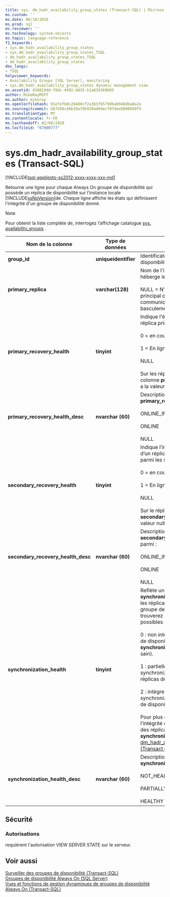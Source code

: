 ```yaml
---
title: sys. dm_hadr_availability_group_states (Transact-SQL) | Microsoft Docs
ms.custom: ''
ms.date: 06/10/2016
ms.prod: sql
ms.reviewer: ''
ms.technology: system-objects
ms.topic: language-reference
f1_keywords:
- sys.dm_hadr_availability_group_states
- sys.dm_hadr_availability_group_states_TSQL
- dm_hadr_availability_group_states_TSQL
- dm_hadr_availability_group_states
dev_langs:
- TSQL
helpviewer_keywords:
- Availability Groups [SQL Server], monitoring
- sys.dm_hadr_availability_group_states dynamic management view
ms.assetid: d18019dd-f8dc-4492-b035-b1a639369b65
author: MikeRayMSFT
ms.author: mikeray
ms.openlocfilehash: 91efefbdc28480cf2a3b3fb579dba0946dba8a2e
ms.sourcegitcommit: b87d36c46b39af8b929ad94ec707dee8800950f5
ms.translationtype: MT
ms.contentlocale: fr-FR
ms.lasthandoff: 02/08/2020
ms.locfileid: "67900777"
---
```

# <a name="sysdm_hadr_availability_group_states-transact-sql"></a>sys.dm_hadr_availability_group_states (Transact-SQL)
[!INCLUDE[tsql-appliesto-ss2012-xxxx-xxxx-xxx-md](../../includes/tsql-appliesto-ss2012-xxxx-xxxx-xxx-md.md)]

  Retourne une ligne pour chaque Always On groupe de disponibilité qui possède un réplica de disponibilité sur l’instance locale [!INCLUDE[ssNoVersion](../../includes/ssnoversion-md.md)]de. Chaque ligne affiche les états qui définissent l'intégrité d'un groupe de disponibilité donné.  
  
> [!NOTE]  
>  Pour obtenir la liste complète de, interrogez l’affichage catalogue [sys. availability_groups](../../relational-databases/system-catalog-views/sys-availability-groups-transact-sql.md) .  
  
|Nom de la colonne|Type de données|Description|  
|-----------------|---------------|-----------------|  
|**group_id**|**uniqueidentifier**|Identificateur unique du groupe de disponibilité.|  
|**primary_replica**|**varchar(128)**|Nom de l'instance de serveur qui héberge le réplica principal actuel.<br /><br /> NULL = N'est pas le réplica principal ou impossible de communiquer avec le cluster de basculement WSFC.|  
|**primary_recovery_health**|**tinyint**|Indique l'état de récupération du réplica principal, un des suivants :<br /><br /> 0 = en cours<br /><br /> 1 = En ligne<br /><br /> NULL<br /><br /> Sur les réplicas secondaires, la colonne **primary_recovery_health** a la valeur null.|  
|**primary_recovery_health_desc**|**nvarchar (60)**|Description de **primary_replica_health**, parmi :<br /><br /> ONLINE_IN_PROGRESS<br /><br /> ONLINE<br /><br /> NULL|  
|**secondary_recovery_health**|**tinyint**|Indique l’intégrité de récupération d’un réplica de réplica secondaire, parmi les suivants :<br /><br /> 0 = en cours<br /><br /> 1 = En ligne<br /><br /> NULL<br /><br /> Sur le réplica principal, la colonne **secondary_recovery_health** a la valeur null.|  
|**secondary_recovery_health_desc**|**nvarchar (60)**|Description de **secondary_recovery_health**, parmi :<br /><br /> ONLINE_IN_PROGRESS<br /><br /> ONLINE<br /><br /> NULL|  
|**synchronization_health**|**tinyint**|Reflète un cumul de la **synchronization_health** de tous les réplicas de disponibilité dans le groupe de disponibilité. Vous trouverez ci-dessous les valeurs possibles et leurs descriptions.<br /><br /> 0 : non intègre. Aucun des réplicas de disponibilité n’a un **synchronization_health** sain (2 = sain).<br /><br /> 1 : partiellement sain. L'état de synchronization de certains des réplicas de disponibilité est sain.<br /><br /> 2 : intègre. L'état de synchronization de chaque réplica de disponibilité est sain.<br /><br /> Pour plus d’informations sur l’intégrité de la synchronisation des réplicas, consultez la colonne **synchronization_health** dans [sys. dm_hadr_availability_replica_states &#40;Transact-SQL&#41;](../../relational-databases/system-dynamic-management-views/sys-dm-hadr-availability-replica-states-transact-sql.md).|  
|**synchronization_health_desc**|**nvarchar (60)**|Description de **synchronization_health**, parmi :<br /><br /> NOT_HEALTHY<br /><br /> PARTIALLY_HEALTHY<br /><br /> HEALTHY|  
  
## <a name="security"></a>Sécurité  
  
### <a name="permissions"></a>Autorisations  
 requièrent l'autorisation VIEW SERVER STATE sur le serveur.  
  
## <a name="see-also"></a>Voir aussi  
 [Surveiller des groupes de disponibilité &#40;Transact-SQL&#41;](../../database-engine/availability-groups/windows/monitor-availability-groups-transact-sql.md)   
 [Groupes de disponibilité Always On &#40;SQL Server&#41;](../../database-engine/availability-groups/windows/always-on-availability-groups-sql-server.md)   
 [Vues et fonctions de gestion dynamiques de groupes de disponibilité Always On &#40;Transact-SQL&#41;](../../relational-databases/system-dynamic-management-views/always-on-availability-groups-dynamic-management-views-functions.md)  
  
  
